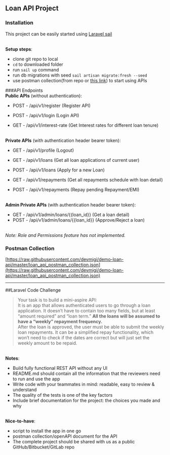 
## Loan API Project

### Installation
This project can be easily started using [Laravel sail](https://laravel.com/docs/8.x/sail#starting-and-stopping-sail) 

\
**Setup steps**:
- clone git repo to local
- `cd` to downloaded folder
- run `sail up` command
- run db migrations with seed `sail artisan migrate:fresh --seed`
- use postman collection(from repo or [this link](https://raw.githubusercontent.com/devmigi/demo-loan-api/master/loan_api_postman_collection.json)) to start using APIs


###API Endpoints
\
**Public APIs** (without authentication):
 - POST - /api/v1/register (Register API)
 - POST - /api/v1/login (Login API)
 
 
 - GET -  /api/v1/interest-rate (Get Interest rates for different loan tenure) 
 
 \
 **Private APIs** (with authentication header bearer token):
  - GET -  /api/v1/profile (Logout) 


  - GET  - /api/v1/loans (Get all loan applications of current user)
  - POST - /api/v1/loans (Apply for a new Loan)
  
  
  - GET  - /api/v1/repayments (Get all repayments schedule with loan detail)
  - POST - /api/v1/repayments (Repay pending Repayment/EMI)
  
 \
 **Admin Private APIs** (with authentication header bearer token):
   - GET -   /api/v1/admin/loans/{{loan_id}} (Get a loan detail) 
   - POST -  /api/v1/admin/loans/{{loan_id}} (Approve/Reject a loan) 
 
\
 *Note: Role and Permissions feature has not implemented.*


### Postman Collection
[https://raw.githubusercontent.com/devmigi/demo-loan-api/master/loan_api_postman_collection.json](https://raw.githubusercontent.com/devmigi/demo-loan-api/master/loan_api_postman_collection.json)



---

##Laravel Code Challenge
> Your task is to build a mini-aspire API:\
It is an app that allows authenticated users to go through a loan application. It doesn’t have to contain too many fields, but at least “amount
required” and “loan term.” **All the loans will be assumed to have a “weekly” repayment frequency.**\
After the loan is approved, the user must be able to submit the weekly loan repayments. It can be a simplified repay functionality, which won’t
need to check if the dates are correct but will just set the weekly amount to be repaid.

\
**Notes**:
- Build fully functional REST API without any UI
- README.md should contain all the information that the reviewers need to run and use the app
- Write code with your teammates in mind: readable, easy to review & understand
- The quality of the tests is one of the key factors
- Include brief documentation for the project: the choices you made and why

\
**Nice-to-have**:
- script to install the app in one go
- postman collection/openAPI document for the API
- The complete project should be shared with us as a public GitHub/Bitbucket/GitLab repo
